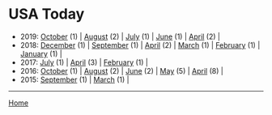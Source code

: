 # USA Today

  * 2019: 
      [October](./usa-today-2019-10.md) (1) | 
      [August](./usa-today-2019-08.md) (2) | 
      [July](./usa-today-2019-07.md) (1) | 
      [June](./usa-today-2019-06.md) (1) | 
      [April](./usa-today-2019-04.md) (2) | 
  * 2018: 
      [December](./usa-today-2018-12.md) (1) | 
      [September](./usa-today-2018-09.md) (1) | 
      [April](./usa-today-2018-04.md) (2) | 
      [March](./usa-today-2018-03.md) (1) | 
      [February](./usa-today-2018-02.md) (1) | 
      [January](./usa-today-2018-01.md) (1) | 
  * 2017: 
      [July](./usa-today-2017-07.md) (1) | 
      [April](./usa-today-2017-04.md) (3) | 
      [February](./usa-today-2017-02.md) (1) | 
  * 2016: 
      [October](./usa-today-2016-10.md) (1) | 
      [August](./usa-today-2016-08.md) (2) | 
      [June](./usa-today-2016-06.md) (2) | 
      [May](./usa-today-2016-05.md) (5) | 
      [April](./usa-today-2016-04.md) (8) | 
  * 2015: 
      [September](./usa-today-2015-09.md) (1) | 
      [March](./usa-today-2015-03.md) (1) | 

----

[Home](../)
